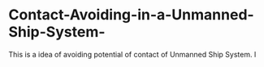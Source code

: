 # Contact-Avoiding-in-a-Unmanned-Ship-System-
This is a idea of avoiding potential of contact of Unmanned Ship System.
l
